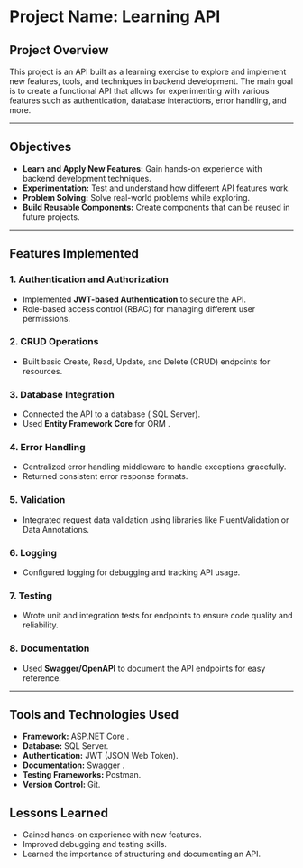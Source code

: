 # Project Name: Learning API

## Project Overview
This project is an API built as a learning exercise to explore and implement new features, tools, and techniques in backend development. The main goal is to create a functional API that allows for experimenting with various features such as authentication, database interactions, error handling, and more.

---

## Objectives
- **Learn and Apply New Features:** Gain hands-on experience with backend development techniques.
- **Experimentation:** Test and understand how different API features work.
- **Problem Solving:** Solve real-world problems while exploring.
- **Build Reusable Components:** Create components that can be reused in future projects.

---

## Features Implemented

### 1. **Authentication and Authorization**
- Implemented **JWT-based Authentication** to secure the API.
- Role-based access control (RBAC) for managing different user permissions.

### 2. **CRUD Operations**
- Built basic Create, Read, Update, and Delete (CRUD) endpoints for resources.

### 3. **Database Integration**
- Connected the API to a database ( SQL Server).
- Used **Entity Framework Core** for ORM .

### 4. **Error Handling**
- Centralized error handling middleware to handle exceptions gracefully.
- Returned consistent error response formats.

### 5. **Validation**
- Integrated request data validation using libraries like FluentValidation or Data Annotations.

### 6. **Logging**
- Configured logging for debugging and tracking API usage.

### 7. **Testing**
- Wrote unit and integration tests for endpoints to ensure code quality and reliability.

### 8. **Documentation**
- Used **Swagger/OpenAPI** to document the API endpoints for easy reference.

---

## Tools and Technologies Used
- **Framework:** ASP.NET Core .
- **Database:** SQL Server.
- **Authentication:** JWT (JSON Web Token).
- **Documentation:** Swagger .
- **Testing Frameworks:**  Postman.
- **Version Control:** Git.



## Lessons Learned
- Gained hands-on experience with new features.
- Improved debugging and testing skills.
- Learned the importance of structuring and documenting an API.




